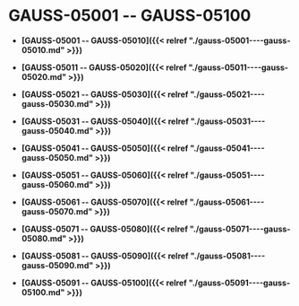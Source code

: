 # GAUSS-05001 -- GAUSS-05100<a name="ZH-CN_TOPIC_0302073260"></a>

-   **[GAUSS-05001 -- GAUSS-05010]({{< relref "./gauss-05001----gauss-05010.md" >}})**  

-   **[GAUSS-05011 -- GAUSS-05020]({{< relref "./gauss-05011----gauss-05020.md" >}})**  

-   **[GAUSS-05021 -- GAUSS-05030]({{< relref "./gauss-05021----gauss-05030.md" >}})**  

-   **[GAUSS-05031 -- GAUSS-05040]({{< relref "./gauss-05031----gauss-05040.md" >}})**  

-   **[GAUSS-05041 -- GAUSS-05050]({{< relref "./gauss-05041----gauss-05050.md" >}})**  

-   **[GAUSS-05051 -- GAUSS-05060]({{< relref "./gauss-05051----gauss-05060.md" >}})**  

-   **[GAUSS-05061 -- GAUSS-05070]({{< relref "./gauss-05061----gauss-05070.md" >}})**  

-   **[GAUSS-05071 -- GAUSS-05080]({{< relref "./gauss-05071----gauss-05080.md" >}})**  

-   **[GAUSS-05081 -- GAUSS-05090]({{< relref "./gauss-05081----gauss-05090.md" >}})**  

-   **[GAUSS-05091 -- GAUSS-05100]({{< relref "./gauss-05091----gauss-05100.md" >}})**  


